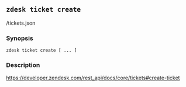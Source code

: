 ## `zdesk ticket create`

/tickets.json

### Synopsis

    zdesk ticket create [ ... ]

### Description

https://developer.zendesk.com/rest_api/docs/core/tickets#create-ticket

